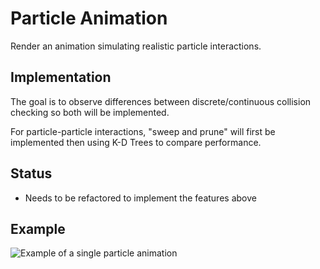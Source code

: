 # Particle Animation
Render an animation simulating realistic particle interactions.
## Implementation
The goal is to observe differences between discrete/continuous collision checking so both will be implemented.

For particle-particle interactions, "sweep and prune" will first be implemented then using K-D Trees to compare performance.

## Status
- Needs to be refactored to implement the features above
## Example
![Example of a single particle animation](https://github.com/ericsodev/ParticleAnimation/blob/main/single_example.gif)
